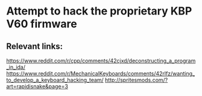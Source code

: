 # Attempt to hack the proprietary KBP V60 firmware
## Relevant links:
https://www.reddit.com/r/cpp/comments/42cjxd/deconstructing_a_program_in_ida/
https://www.reddit.com/r/MechanicalKeyboards/comments/42rlfz/wanting_to_develop_a_keyboard_hacking_team/
http://spritesmods.com/?art=rapidisnake&page=3
